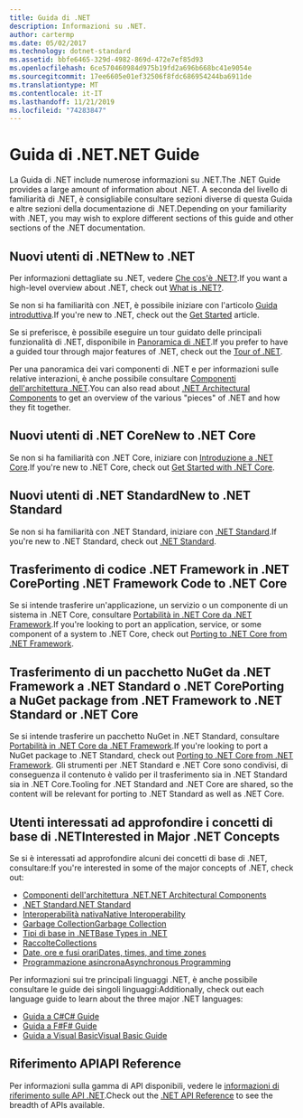 ```yaml
---
title: Guida di .NET
description: Informazioni su .NET.
author: cartermp
ms.date: 05/02/2017
ms.technology: dotnet-standard
ms.assetid: bbfe6465-329d-4982-869d-472e7ef85d93
ms.openlocfilehash: 6ce570460984d975b19fd2a696b668bc41e9054e
ms.sourcegitcommit: 17ee6605e01ef32506f8fdc686954244ba6911de
ms.translationtype: MT
ms.contentlocale: it-IT
ms.lasthandoff: 11/21/2019
ms.locfileid: "74283847"
---
```

# <a name="net-guide"></a><span data-ttu-id="2f2da-103">Guida di .NET</span><span class="sxs-lookup"><span data-stu-id="2f2da-103">.NET Guide</span></span>

<span data-ttu-id="2f2da-104">La Guida di .NET include numerose informazioni su .NET.</span><span class="sxs-lookup"><span data-stu-id="2f2da-104">The .NET Guide provides a large amount of information about .NET.</span></span>  <span data-ttu-id="2f2da-105">A seconda del livello di familiarità di .NET, è consigliabile consultare sezioni diverse di questa Guida e altre sezioni della documentazione di .NET.</span><span class="sxs-lookup"><span data-stu-id="2f2da-105">Depending on your familiarity with .NET, you may wish to explore different sections of this guide and other sections of the .NET documentation.</span></span>

## <a name="new-to-net"></a><span data-ttu-id="2f2da-106">Nuovi utenti di .NET</span><span class="sxs-lookup"><span data-stu-id="2f2da-106">New to .NET</span></span>

<span data-ttu-id="2f2da-107">Per informazioni dettagliate su .NET, vedere [Che cos'è .NET?](https://dotnet.microsoft.com/learn/dotnet/what-is-dotnet).</span><span class="sxs-lookup"><span data-stu-id="2f2da-107">If you want a high-level overview about .NET, check out [What is .NET?](https://dotnet.microsoft.com/learn/dotnet/what-is-dotnet).</span></span>

<span data-ttu-id="2f2da-108">Se non si ha familiarità con .NET, è possibile iniziare con l'articolo [Guida introduttiva](get-started.md).</span><span class="sxs-lookup"><span data-stu-id="2f2da-108">If you're new to .NET, check out the [Get Started](get-started.md) article.</span></span>

<span data-ttu-id="2f2da-109">Se si preferisce, è possibile eseguire un tour guidato delle principali funzionalità di .NET, disponibile in [Panoramica di .NET](tour.md).</span><span class="sxs-lookup"><span data-stu-id="2f2da-109">If you prefer to have a guided tour through major features of .NET, check out the [Tour of .NET](tour.md).</span></span>

<span data-ttu-id="2f2da-110">Per una panoramica dei vari componenti di .NET e per informazioni sulle relative interazioni, è anche possibile consultare [Componenti dell'architettura .NET](components.md).</span><span class="sxs-lookup"><span data-stu-id="2f2da-110">You can also read about [.NET Architectural Components](components.md) to get an overview of the various "pieces" of .NET and how they fit together.</span></span>

## <a name="new-to-net-core"></a><span data-ttu-id="2f2da-111">Nuovi utenti di .NET Core</span><span class="sxs-lookup"><span data-stu-id="2f2da-111">New to .NET Core</span></span>

<span data-ttu-id="2f2da-112">Se non si ha familiarità con .NET Core, iniziare con [Introduzione a .NET Core](../core/get-started.md).</span><span class="sxs-lookup"><span data-stu-id="2f2da-112">If you're new to .NET Core, check out [Get Started with .NET Core](../core/get-started.md).</span></span>

## <a name="new-to-net-standard"></a><span data-ttu-id="2f2da-113">Nuovi utenti di .NET Standard</span><span class="sxs-lookup"><span data-stu-id="2f2da-113">New to .NET Standard</span></span>

<span data-ttu-id="2f2da-114">Se non si ha familiarità con .NET Standard, iniziare con [.NET Standard](net-standard.md).</span><span class="sxs-lookup"><span data-stu-id="2f2da-114">If you're new to .NET Standard, check out [.NET Standard](net-standard.md).</span></span>

## <a name="porting-net-framework-code-to-net-core"></a><span data-ttu-id="2f2da-115">Trasferimento di codice .NET Framework in .NET Core</span><span class="sxs-lookup"><span data-stu-id="2f2da-115">Porting .NET Framework Code to .NET Core</span></span>

<span data-ttu-id="2f2da-116">Se si intende trasferire un'applicazione, un servizio o un componente di un sistema in .NET Core, consultare [Portabilità in .NET Core da .NET Framework](../core/porting/index.md).</span><span class="sxs-lookup"><span data-stu-id="2f2da-116">If you're looking to port an application, service, or some component of a system to .NET Core, check out [Porting to .NET Core from .NET Framework](../core/porting/index.md).</span></span>

## <a name="porting-a-nuget-package-from-net-framework-to-net-standard-or-net-core"></a><span data-ttu-id="2f2da-117">Trasferimento di un pacchetto NuGet da .NET Framework a .NET Standard o .NET Core</span><span class="sxs-lookup"><span data-stu-id="2f2da-117">Porting a NuGet package from .NET Framework to .NET Standard or .NET Core</span></span>

<span data-ttu-id="2f2da-118">Se si intende trasferire un pacchetto NuGet in .NET Standard, consultare [Portabilità in .NET Core da .NET Framework](../core/porting/index.md).</span><span class="sxs-lookup"><span data-stu-id="2f2da-118">If you're looking to port a NuGet package to .NET Standard, check out [Porting to .NET Core from .NET Framework](../core/porting/index.md).</span></span>  <span data-ttu-id="2f2da-119">Gli strumenti per .NET Standard e .NET Core sono condivisi, di conseguenza il contenuto è valido per il trasferimento sia in .NET Standard sia in .NET Core.</span><span class="sxs-lookup"><span data-stu-id="2f2da-119">Tooling for .NET Standard and .NET Core are shared, so the content will be relevant for porting to .NET Standard as well as .NET Core.</span></span>

## <a name="interested-in-major-net-concepts"></a><span data-ttu-id="2f2da-120">Utenti interessati ad approfondire i concetti di base di .NET</span><span class="sxs-lookup"><span data-stu-id="2f2da-120">Interested in Major .NET Concepts</span></span>

<span data-ttu-id="2f2da-121">Se si è interessati ad approfondire alcuni dei concetti di base di .NET, consultare:</span><span class="sxs-lookup"><span data-stu-id="2f2da-121">If you're interested in some of the major concepts of .NET, check out:</span></span>

* [<span data-ttu-id="2f2da-122">Componenti dell'architettura .NET</span><span class="sxs-lookup"><span data-stu-id="2f2da-122">.NET Architectural Components</span></span>](components.md)
* [<span data-ttu-id="2f2da-123">.NET Standard</span><span class="sxs-lookup"><span data-stu-id="2f2da-123">.NET Standard</span></span>](net-standard.md)
* [<span data-ttu-id="2f2da-124">Interoperabilità nativa</span><span class="sxs-lookup"><span data-stu-id="2f2da-124">Native Interoperability</span></span>](native-interop/index.md)
* [<span data-ttu-id="2f2da-125">Garbage Collection</span><span class="sxs-lookup"><span data-stu-id="2f2da-125">Garbage Collection</span></span>](garbage-collection/index.md)
* [<span data-ttu-id="2f2da-126">Tipi di base in .NET</span><span class="sxs-lookup"><span data-stu-id="2f2da-126">Base Types in .NET</span></span>](base-types/index.md)
* [<span data-ttu-id="2f2da-127">Raccolte</span><span class="sxs-lookup"><span data-stu-id="2f2da-127">Collections</span></span>](collections/index.md)
* [<span data-ttu-id="2f2da-128">Date, ore e fusi orari</span><span class="sxs-lookup"><span data-stu-id="2f2da-128">Dates, times, and time zones</span></span>](datetime/index.md)
* [<span data-ttu-id="2f2da-129">Programmazione asincrona</span><span class="sxs-lookup"><span data-stu-id="2f2da-129">Asynchronous Programming</span></span>](async.md)

<span data-ttu-id="2f2da-130">Per informazioni sui tre principali linguaggi .NET, è anche possibile consultare le guide dei singoli linguaggi:</span><span class="sxs-lookup"><span data-stu-id="2f2da-130">Additionally, check out each language guide to learn about the three major .NET languages:</span></span>

* [<span data-ttu-id="2f2da-131">Guida a C#</span><span class="sxs-lookup"><span data-stu-id="2f2da-131">C# Guide</span></span>](../csharp/index.yml)
* [<span data-ttu-id="2f2da-132">Guida a F#</span><span class="sxs-lookup"><span data-stu-id="2f2da-132">F# Guide</span></span>](../fsharp/index.md)
* [<span data-ttu-id="2f2da-133">Guida a Visual Basic</span><span class="sxs-lookup"><span data-stu-id="2f2da-133">Visual Basic Guide</span></span>](../visual-basic/index.md)

## <a name="api-reference"></a><span data-ttu-id="2f2da-134">Riferimento API</span><span class="sxs-lookup"><span data-stu-id="2f2da-134">API Reference</span></span>

<span data-ttu-id="2f2da-135">Per informazioni sulla gamma di API disponibili, vedere le [informazioni di riferimento sulle API .NET](../../api/index.md).</span><span class="sxs-lookup"><span data-stu-id="2f2da-135">Check out the [.NET API Reference](../../api/index.md) to see the breadth of APIs available.</span></span>
